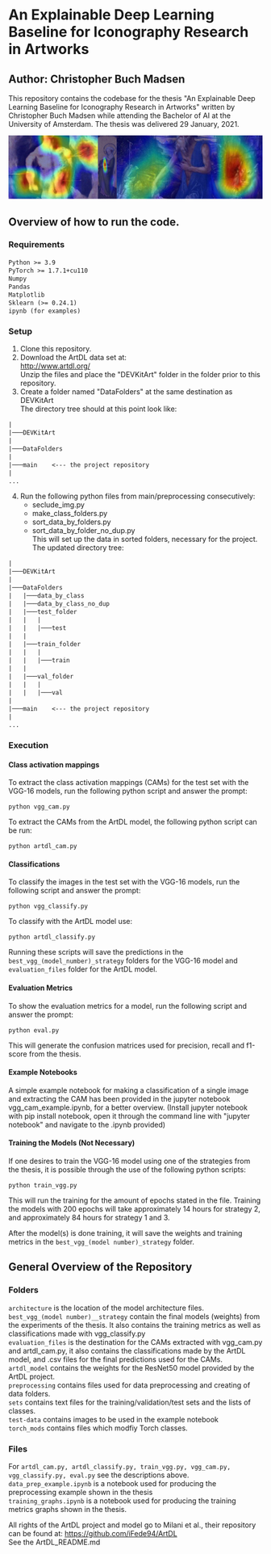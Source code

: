 # An Explainable Deep Learning Baseline for Iconography Research in Artworks
## Author: Christopher Buch Madsen

This repository contains the codebase for the thesis "An Explainable Deep Learning Baseline for Iconography Research in Artworks" written by Christopher Buch Madsen while attending the Bachelor of AI at the University of Amsterdam. The thesis was delivered 29 January, 2021.

<img src="thesis_github_cover.png">

## Overview of how to run the code.

### Requirements
    Python >= 3.9
    PyTorch >= 1.7.1+cu110
    Numpy
    Pandas
    Matplotlib
    Sklearn (>= 0.24.1)
    ipynb (for examples)
    
### Setup
1. Clone this repository.
2. Download the ArtDL data set at: <br/>
http://www.artdl.org/ <br/>
Unzip the files and place the "DEVKitArt" folder in the folder prior to this repository.
3. Create a folder named "DataFolders" at the same destination as DEVKitArt <br/>
The directory tree should at this point look like: <br/>
```
| 
|───DEVKitArt
| 
|───DataFolders 
| 
|───main    <--- the project repository 
| 
...
```
4. Run the following python files from main/preprocessing consecutively:
    - seclude_img.py
    - make_class_folders.py
    - sort_data_by_folders.py
    - sort_data_by_folder_no_dup.py <br/>
This will set up the data in sorted folders, necessary for the project. <br/>
The updated directory tree: <br/>
```
| 
|───DEVKitArt 
| 
|───DataFolders 
|   |───data_by_class 
|   |───data_by_class_no_dup 
|   |───test_folder 
|   |   | 
|   |   |───test 
|   |   
|   |───train_folder 
|   |   | 
|   |   |───train 
|   |    
|   |───val_folder 
|   |   | 
|   |   |───val 
| 
|───main    <--- the project repository 
| 
...
```
### Execution
#### Class activation mappings
To extract the class activation mappings (CAMs) for the test set with the VGG-16 models, run the following python script and answer the prompt: <br/>

    python vgg_cam.py
    
To extract the CAMs from the ArtDL model, the following python script can be run: <br/>

    python artdl_cam.py
    

#### Classifications
To classify the images in the test set with the VGG-16 models, run the following script and answer the prompt:

    python vgg_classify.py

To classify with the ArtDL model use:

    python artdl_classify.py

Running these scripts will save the predictions in the ```best_vgg_(model_number)_strategy``` folders for the VGG-16 model and ```evaluation_files``` folder for the ArtDL model.

#### Evaluation Metrics
To show the evaluation metrics for a model, run the following script and answer the prompt:

    python eval.py
    
This will generate the confusion matrices used for precision, recall and f1-score from the thesis.

#### Example Notebooks
A simple example notebook for making a classification of a single image and extracting the CAM has been provided in the jupyter notebook vgg_cam_example.ipynb, for a better overview. (Install jupyter notebook with pip install notebook, open it through the command line with "jupyter notebook" and navigate to the .ipynb provided)

#### Training the Models (Not Necessary)
If one desires to train the VGG-16 model using one of the strategies from the thesis, it is possible through the use of the following python scripts:

    python train_vgg.py
    
This will run the training for the amount of epochs stated in the file. Training the models with 200 epochs will take approximately 14 hours for strategy 2, and approximately 84 hours for strategy 1 and 3.

After the model(s) is done training, it will save the weights and training metrics in the ```best_vgg_(model number)_strategy``` folder.

## General Overview of the Repository
### Folders <br/>
```architecture``` is the location of the model architecture files. <br/>
```best_vgg_(model number)__strategy``` contain the final models (weights) from the experiments of the thesis. It also contains the training metrics as well as classifications made with vgg_classify.py <br/>
```evaluation_files``` is the destination for the CAMs extracted with vgg_cam.py and artdl_cam.py, it also contains the classifications made by the ArtDL model, and .csv files for the final predictions used for the CAMs. <br/>
```artdl_model``` contains the weights for the ResNet50 model provided by the ArtDL project. <br/>
```preprocessing``` contains files used for data preprocessing and creating of data folders. <br/>
```sets``` contains text files for the training/validation/test sets and the lists of classes. <br/>
```test-data``` contains images to be used in the example notebook <br/>
```torch_mods``` contains files which modfiy Torch classes. <br/>

### Files <br/>
For ```artdl_cam.py, artdl_classify.py, train_vgg.py, vgg_cam.py, vgg_classify.py, eval.py``` see the descriptions above. <br/>
```data_prep_example.ipynb``` is a notebook used for producing the preprocessing example shown in the thesis <br/>
```training_graphs.ipynb``` is a notebook used for producing the training metrics graphs shown in the thesis. <br/>

All rights of the ArtDL project and model go to Milani et al., their repository can be found at: https://github.com/iFede94/ArtDL <br/>
See the ArtDL_README.md
